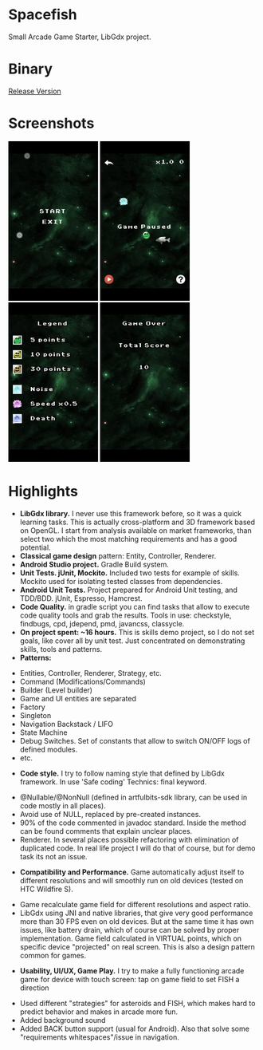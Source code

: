 # Spacefish

Small Arcade Game Starter, LibGdx project. 

# Binary

[Release Version][6]

# Screenshots

![Main Menu][2] ![Game Screen][3] ![Legend][4] ![Game Over][5]

# Highlights

 - **LibGdx library.** I never use this framework before, so it was a quick learning tasks. This is actually cross-platform and 3D framework based on OpenGL. I start from analysis available on market frameworks, than select two which the most matching requirements and has a good potential.
 - **Classical game design** pattern: Entity, Controller, Renderer.
 - **Android Studio project.** Gradle Build system.
 - **Unit Tests. jUnit, Mockito.** Included two tests for example of skills. Mockito used for isolating tested classes from dependencies.
 - **Android Unit Tests.** Project prepared for Android Unit testing, and TDD/BDD. jUnit, Espresso, Hamcrest.
 - **Code Quality.** in gradle script you can find tasks that allow to execute code quality tools and grab the results. Tools in use: checkstyle, findbugs, cpd, jdepend, pmd, javancss, classycle.
 - **On project spent: ~16 hours.** This is skills demo project, so I do not set goals, like cover all by unit test. Just concentrated on demonstrating skills, tools and patterns.
 - **Patterns:** 
  * Entities, Controller, Renderer, Strategy, etc.
  * Command (Modifications/Commands)
  * Builder (Level builder)
  * Game and UI entities are separated
  * Factory
  * Singleton
  * Navigation Backstack / LIFO
  * State Machine
  * Debug Switches. Set of constants that allow to switch ON/OFF logs of defined modules.
  * etc.
 - **Code style.** I try to follow naming style that defined by LibGdx framework. In use 'Safe coding' Technics: 
final keyword. 
  * @Nullable/@NonNull (defined in artfulbits-sdk library, can be used in code mostly in all places).
  * Avoid use of NULL, replaced by pre-created instances.
  * 90% of the code commented in javadoc standard. Inside the method can be found comments that explain unclear places.
  * Renderer. In several places possible refactoring with elimination of duplicated code. In real life project I will do that of course, but for demo task its not an issue.
 - **Compatibility and Performance.** Game automatically adjust itself to different resolutions and will smoothly run on old devices (tested on HTC Wildfire S). 
  * Game recalculate game field for different resolutions and aspect ratio.
  * LibGdx using JNI and native libraries, that give very good performance  more than 30 FPS even on old devices. But at the same time it has own issues, like battery drain, which of course can be solved by proper implementation.
Game field calculated in VIRTUAL points, which on specific device "projected" on real screen. This is also a design pattern common for games.
 - **Usability, UI/UX, Game Play.** I try to make a fully functioning arcade game for device with touch screen:
tap on game field to set FISH a direction
  * Used different "strategies" for asteroids and FISH, which makes hard to predict behavior and makes in arcade more fun.
  * Added background sound
  * Added BACK button support (usual for Android). Also that solve some "requirements whitespaces"/issue in navigation.

  [1]: https://raw.githubusercontent.com/OleksandrKucherenko/spacefish/master/_documentation/small_launcher.jpg
  [2]: https://raw.githubusercontent.com/OleksandrKucherenko/spacefish/master/_documentation/small_main_menu.jpg
  [3]: https://raw.githubusercontent.com/OleksandrKucherenko/spacefish/master/_documentation/small_game_screen.jpg
  [4]: https://raw.githubusercontent.com/OleksandrKucherenko/spacefish/master/_documentation/small_legend.jpg
  [5]: https://raw.githubusercontent.com/OleksandrKucherenko/spacefish/master/_documentation/small_game_over.jpg
  [6]: https://db.tt/hsu4o3FJ
